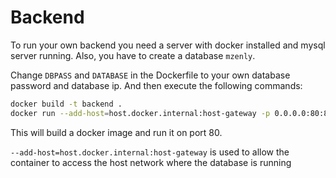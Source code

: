 # Backend
To run your own backend you need a server with docker installed and mysql server running. 
Also, you have to create a database `mzenly`.

Change `DBPASS` and `DATABASE` in the Dockerfile to your own database password and database ip.
And then execute the following commands:
```bash
docker build -t backend .
docker run --add-host=host.docker.internal:host-gateway -p 0.0.0.0:80:84 -d backend
```
This will build a docker image and run it on port 80. 

`--add-host=host.docker.internal:host-gateway` is used to allow the container to access 
the host network where the database is running
